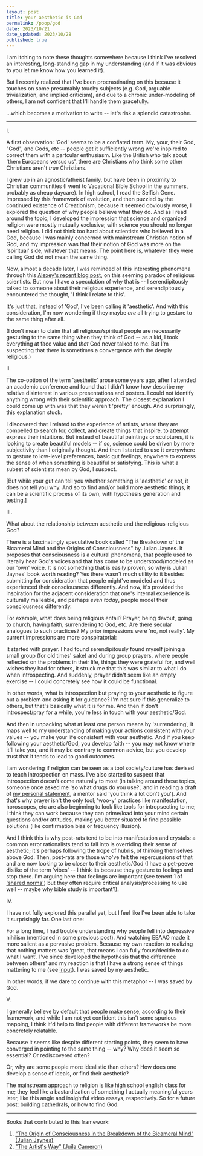 ```yaml
---
layout: post
title: your aesthetic is God
permalink: /poop/god
date: 2023/10/21
date_updated: 2023/10/28
published: true
---
```


I am itching to note these thoughts somewhere because I think I've resolved an interesting, long-standing gap in my understanding (and if it was obvious to you let me know how you learned it).

But I recently realized that I've been procrastinating on this because it touches on some presumably touchy subjects (e.g. God, arguable trivialization, and implied criticism), and due to a chronic under-modeling of others, I am not confident that I'll handle them gracefully. 


...which becomes a motivation to write -- let's risk a splendid catastrophe. 

---

I.

A first observation: 'God' seems to be a conflated term. My, your, their God, "God", and Gods, etc -- people get it sufficiently wrong we're inspired to correct them with a partcular enthusiasm. Like the British who talk about 'them Europeans versus us', there are Christians who think some other Christians aren't _true_ Christians.

I grew up in an agnostic/atheist family, but have been in proximity to Christian communities (I went to Vacational Bible School in the summers, probably as cheap daycare). In high school, I read the Selfish Gene. Impressed by this framework of evolution, and then puzzled by the continued existence of Creationism, because it seemed obviously worse, I explored the question of why people believe what they do. And as I read around the topic, I developed the impression that science and organized religion were mostly mutually exclusive; with science you should no longer need religion. I did not think too hard about scientists who believed in a God, because I was mainly concerned with mainstream Christian notion of God, and my impression was that their notion of God was more on the 'spiritual' side, whatever that means. The point here is, whatever they were calling God did not mean the same thing. 

Now, almost a decade later, I was reminded of this interesting phenomena through this [Alexey's recent blog post](https://guzey.com/people-re-god/), on this seeming paradox of religious scientists. But now I have a speculation of why that is -- I serendipitously talked to someone about their religious experience, and serendipitously encountered the thought, 'I think I relate to this'. 

It's just that, instead of 'God', I've been calling it 'aesthetic'. And with this consideration, I'm now wondering if they maybe _are_ all trying to gesture to the same thing after all. 

(I don't mean to claim that all religious/spiritual people are necessarily gesturing to the same thing when they think of God -- as a kid, I took everything at face value and _that_ God never talked to me. But I'm suspecting that there is sometimes a convergence with the deeply religious.)

II.

The co-option of the term 'aesthetic' arose some years ago, after I attended an academic conference and found that I didn't know how describe my relative disinterest in various presentations and posters. I could not identify anything wrong with their scientific approach. The closest explanation I could come up with was that they weren't 'pretty' enough. And surprisingly, this explanation stuck.

I discovered that I related to the experience of artists, where they are compelled to search for, collect, and create things that inspire, to attempt express their intuitions. But instead of beautiful paintings or sculptures, it is looking to create beautiful models -- if so, science could be driven by more subjectivity than I originally thought. And then I started to use it everywhere to gesture to low-level preferences, basic gut feelings, anywhere to express the sense of when something is beautiful or satisfying. This is what a subset of scientists mean by God, I suspect. 

[But while your gut can tell you whether something is 'aesthetic' or not, it does not tell you why. And so to find and/or build more aesthetic things, it can be a scientific process of its own, with hypothesis generation and testing.]

III.

What about the relationship between aesthetic and the religious-religious God? 

There is a fascinatingly speculative book called "The Breakdown of the Bicameral Mind and the Origins of Consciousness" by Julian Jaynes. It proposes that consciousness is a cultural phenomena, that people used to literally hear God's voices and that has come to be understood/modeled as our 'own' voice. It is not something that is easily proven, so why is Julian Jaynes' book worth reading? Yes there wasn't much utility to it besides submitting for consideration that people might've modeled and thus experienced their consciousness differently. And now, it's provided the inspiration for the adjacent consideration that one's internal experience is culturally malleable, and perhaps _even today_, people model their consciousness differently. 

For example, what does being religious entail? Prayer, being devout, going to church, having faith, surrendering to God, etc. Are there secular analogues to such practices? My prior impressions were 'no, not really'. My current impressions are more conspiratorial:

It started with prayer. I had found serendipitously found myself joining a small group (for old times' sake) and during group prayers, where people reflected on the problems in their life, things they were grateful for, and well wishes they had for others, it struck me that this was similar to what I do when introspecting. And suddenly, prayer didn't seem like an empty exercise -- I could concretely see how it could be functional.

In other words, what is introspection but praying to your aesthetic to figure out a problem and asking it for guidance? I'm not sure if this generalize to others, but that's basically what it is for me. And then if don't introspect/pray for a while, you're less in touch with your aesthetic/God. 

And then in unpacking what at least one person means by 'surrendering', it maps well to my understanding of making your actions consistent with your values -- you make your life consistent with your aesthetic. And if you keep following your aesthetic/God, you develop faith -- you may not know where it'll take you, and it may be contrary to common advice, but you develop trust that it tends to lead to good outcomes.

I am wondering if religion can be seen as a tool society/culture has devised to teach introspection en mass. I've also started to suspect that introspection doesn't come naturally to most (in talking around these topics, someone once asked me 'so what drugs do you use?', and in reading a draft of [my personal statement](dll110.github.io/poop/personal_statement), a mentor said 'you think a lot don't you'). And that's why prayer isn't the only tool; 'woo-y' practices like manifestation, horoscopes, etc are also beginning to look like tools for intropsecting to me; I think they can work because they can prime/load into your mind certain questions and/or attitudes, making you better situated to find possible solutions (like confirmation bias or frequency illusion). 

And I think this is why post-rats tend to be into manifestation and crystals: a common error rationalists tend to fall into is overriding their sense of aesthetic; it's perhaps following the trope of hubris, of thinking themselves above God. Then, post-rats are those who've felt the repercussions of that and are now looking to be closer to their aesthetic/God (I have a pet-peeve dislike of the term 'vibes' -- I think its because they gesture to feelings and stop there. I'm arguing here that feelings are important (see tenent 1 of ['shared norms'](dll110.github.io/poop/water)) but they often require critical analysis/processing to use well --  maybe why bible study is important?).


IV.

I have not fully explored this parallel yet, but I feel like I've been able to take it surprisingly far. One last one:

For a long time, I had trouble understanding why people fell into depressive nihilism (mentioned in some previous post). And watching EEAAO made it more salient as a pervasive problem. Because my own reaction to realizing that nothing matters was 'great, that means I can fully focus/decide to do what I want'. I've since developed the hypothesis that the difference between others' and my reaction is that I have a strong sense of things mattering to me (see [input](dll110.github.io/eat)). I was saved by my aesthetic.

In other words, if we dare to continue with this metaphor -- I was saved by God.

V.  

I generally believe by default that people make sense, according to their framework, and while I am not yet confident this isn't some spurious mapping, I think it'd help to find people with different frameworks be more concretely relatable. 

Because it seems like despite different starting points, they seem to have converged in pointing to the same thing -- why? Why does it seem so essential? Or rediscovered often? 

Or, why are some people more idealistic than others? How does one develop a sense of ideals, or find their aesthetic?

The mainstream approach to religion is like high school english class for me; they feel like a bastardization of something I actually meaningful years later, like this angle and insightful video essays, respectively. 
So for a future post: building cathedrals, or how to find God. 

---
Books that contributed to this framework:
1. ["The Origin of Consciousness in the Breakdown of the Bicameral Mind" (Julian Jaynes)](https://www.amazon.com/Origin-Consciousness-Breakdown-Bicameral-Mind/dp/0618057072)
2. ["The Artist's Way" (Juila Cameron)](https://www.amazon.com/Artists-Way-25th-Anniversary/dp/0143129252)







